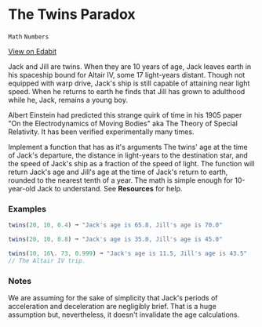 # The Twins Paradox

`Math` `Numbers`

[View on Edabit](https://edabit.com/challenge/B4GHBsZTGffz2ySGL)

Jack and Jill are twins. When they are 10 years of age, Jack leaves earth in his spaceship bound for Altair IV, some 17 light-years distant. Though not equipped with warp drive, Jack's ship is still capable of attaining near light speed. When he returns to earth he finds that Jill has grown to adulthood while he, Jack, remains a young boy.

Albert Einstein had predicted this strange quirk of time in his 1905 paper "On the Electrodynamics of Moving Bodies" aka The Theory of Special Relativity. It has been verified experimentally many times.

Implement a function that has as it's arguments The twins' age at the time of Jack's departure, the distance in light-years to the destination star, and the speed of Jack's ship as a fraction of the speed of light. The function will return Jack's age and Jill's age at the time of Jack's return to earth, rounded to the nearest tenth of a year. The math is simple enough for 10-year-old Jack to understand. See **Resources** for help.

### Examples

```js
twins(20, 10, 0.4) ➞ "Jack's age is 65.8, Jill's age is 70.0"

twins(20, 10, 0.8) ➞ "Jack's age is 35.0, Jill's age is 45.0"

twins(10, 16\. 73, 0.999) ➞ "Jack's age is 11.5, Jill's age is 43.5"
// The Altair IV trip.
```

### Notes

We are assuming for the sake of simplicity that Jack's periods of acceleration and deceleration are negligibly brief. That is a huge assumption but, nevertheless, it doesn't invalidate the age calculations.
